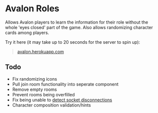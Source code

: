 # Avalon Roles

Allows Avalon players to learn the information for their role without the whole 'eyes closed' part of the game. Also allows randomizing character cards among players.

Try it here (it may take up to 20 seconds for the server to spin up):

> [avalon.herokuapp.com](https://avalon.herokuapp.com/)

## Todo

- Fix randomizing icons
- Pull join room functionality into seperate component
- Remove empty rooms
- Prevent rooms being overfilled
- Fix being unable to [detect socket disconnections](https://github.com/websockets/ws#how-to-detect-and-close-broken-connections)
- Character composition validation/hints
